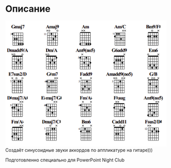 # Описание
![](source/chords.png)
Создаёт синусоидные звуки аккордов по аппликатуре на гитаре)))

Подготовленно специально для PowerPoint Night Club
